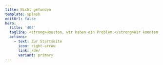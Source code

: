 ```yaml
---
title: Nicht gefunden
template: splash
editUrl: false
hero:
  title: '404'
  tagline: <strong>Houston, wir haben ein Problem.</strong>Wir konnten diese Seite nicht finden.<br>Prüfe die URL oder verwende die Suchleiste.
  actions:
    - text: Zur Startseite
      icon: right-arrow
      link: /de/
      variant: primary
---
```

